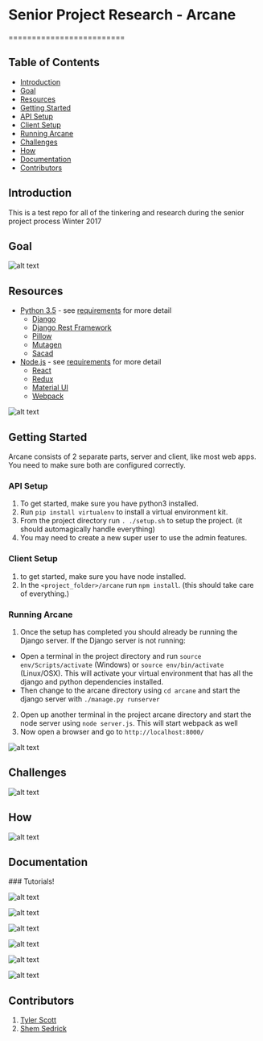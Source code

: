 # Senior Project Research - Arcane
=========================

## Table of Contents
* [Introduction](#introduction)
* [Goal](#goal)
* [Resources](#resources)
* [Getting Started](#getting-started)
* [API Setup](#api-setup)
* [Client Setup](#client-setup)
* [Running Arcane](#running-arcane)
* [Challenges](#challenges)
* [How](#how)
* [Documentation](#documentation)
* [Contributors](#contributors)

## Introduction
This is a test repo for all of the tinkering and research during the senior project process Winter 2017

## Goal
<DETAIL HERE>

![alt text][img1]

## Resources
* [Python 3.5](https://www.python.org/) - see [requirements](http://tscott8.github.io/sr_project_researc/requirements.txt) for more detail
  * [Django](https://www.djangoproject.com/)
  * [Django Rest Framework](http://www.django-rest-framework.org/)
  * [Pillow](https://pillow.readthedocs.io/en/4.0.x/)
  * [Mutagen](https://mutagen.readthedocs.io/en/latest/)
  * [Sacad](https://github.com/desbma/sacad)
* [Node.js](https://nodejs.org/en/) - see [requirements](http://tscott8.github.io/sr_project_researc/arcane/package.json) for more detail
  * [React](https://facebook.github.io/react/)
  * [Redux](http://redux.js.org/)
  * [Material UI](http://www.material-ui.com/#/)
  * [Webpack](https://webpack.github.io/)

![alt text][img2]  

## Getting Started
Arcane consists of 2 separate parts, server and client, like most web apps. You need to make sure both are configured correctly.

### API Setup
1. To get started, make sure you have python3 installed.
2. Run `pip install virtualenv` to install a virtual environment kit.
3. From the project directory run `. ./setup.sh` to setup the project. (it should automagically handle everything)
4. You may need to create a new super user to use the admin features.

### Client Setup
1. to get started, make sure you have node installed.
2. In the `<project_folder>/arcane` run `npm install`. (this should take care of everything.)

### Running Arcane
1. Once the setup has completed you should already be running the Django server. If the Django server is not running:
  * Open a terminal in the project directory and run `source env/Scripts/activate` (Windows) or `source env/bin/activate` (Linux/OSX). This will activate your virtual environment that has all the django and python dependencies installed.
  * Then change to the arcane directory using `cd arcane` and start the django server with `./manage.py runserver`
2. Open up another terminal in the project arcane directory and start the node server using `node server.js`. This will start webpack as well
3. Now open a browser and go to `http://localhost:8000/`

![alt text][img3]  

## Challenges

![alt text][img4]  

## How

![alt text][img5]  

## Documentation

<under construction>
### Tutorials!

![alt text][gif1]

![alt text][gif2]

![alt text][gif3]

![alt text][gif4]

![alt text][gif5]

![alt text][gif6]


## Contributors
1. [Tyler Scott](https://github.com/tscott8)
2. [Shem Sedrick](https://github.com/ssedrick)


[img1]:/static/images/screenshots/1.png "splashpage screenshot"
[img2]:/static/images/screenshots/2.png "screenshot 2"
[img3]:/static/images/screenshots/3.png "screenshot 3"
[img4]:/static/images/screenshots/4.png "screenshot 4"
[img5]:/static/images/screenshots/5.png "screenshot 5"

[gif1]:/static/images/tutorials/login.gif "login"
[gif2]:/static/images/tutorials/my_music.gif "my music components"
[gif3]:/static/images/tutorials/radio.gif "radio component"
[gif4]:/static/images/tutorials/upload.gif "header components"
[gif5]:/static/images/tutorials/profile.gif "profile component"
[gif6]:/static/images/tutorials/settings.gif "settings component"
